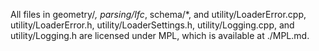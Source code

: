 All files in geometry/*, parsing/Ifc*, schema/*, and utility/LoaderError.cpp, utility/LoaderError.h, utility/LoaderSettings.h, utility/Logging.cpp, and utility/Logging.h are licensed under MPL, which is available at ./MPL.md.